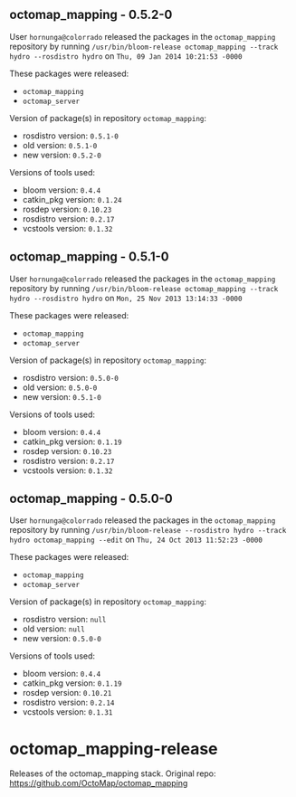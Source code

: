 ## octomap_mapping - 0.5.2-0

User `hornunga@colorrado` released the packages in the `octomap_mapping` repository by running `/usr/bin/bloom-release octomap_mapping --track hydro --rosdistro hydro` on `Thu, 09 Jan 2014 10:21:53 -0000`

These packages were released:
- `octomap_mapping`
- `octomap_server`

Version of package(s) in repository `octomap_mapping`:
- rosdistro version: `0.5.1-0`
- old version: `0.5.1-0`
- new version: `0.5.2-0`

Versions of tools used:
- bloom version: `0.4.4`
- catkin_pkg version: `0.1.24`
- rosdep version: `0.10.23`
- rosdistro version: `0.2.17`
- vcstools version: `0.1.32`


## octomap_mapping - 0.5.1-0

User `hornunga@colorrado` released the packages in the `octomap_mapping` repository by running `/usr/bin/bloom-release octomap_mapping --track hydro --rosdistro hydro` on `Mon, 25 Nov 2013 13:14:33 -0000`

These packages were released:
- `octomap_mapping`
- `octomap_server`

Version of package(s) in repository `octomap_mapping`:
- rosdistro version: `0.5.0-0`
- old version: `0.5.0-0`
- new version: `0.5.1-0`

Versions of tools used:
- bloom version: `0.4.4`
- catkin_pkg version: `0.1.19`
- rosdep version: `0.10.23`
- rosdistro version: `0.2.17`
- vcstools version: `0.1.32`


## octomap_mapping - 0.5.0-0

User `hornunga@colorrado` released the packages in the `octomap_mapping` repository by running `/usr/bin/bloom-release --rosdistro hydro --track hydro octomap_mapping --edit` on `Thu, 24 Oct 2013 11:52:23 -0000`

These packages were released:
- `octomap_mapping`
- `octomap_server`

Version of package(s) in repository `octomap_mapping`:
- rosdistro version: `null`
- old version: `null`
- new version: `0.5.0-0`

Versions of tools used:
- bloom version: `0.4.4`
- catkin_pkg version: `0.1.19`
- rosdep version: `0.10.21`
- rosdistro version: `0.2.14`
- vcstools version: `0.1.31`


octomap_mapping-release
=======================

Releases of the octomap_mapping stack. Original repo: https://github.com/OctoMap/octomap_mapping
